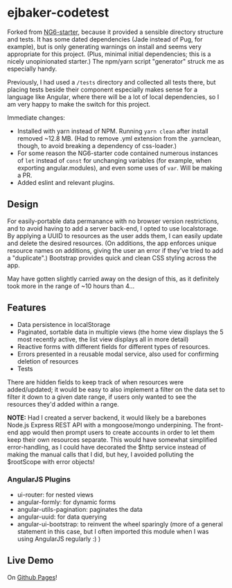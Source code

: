 # ejbaker-codetest
Forked from [NG6-starter](https://github.com/AngularClass/NG6-starter), because it provided a sensible directory structure and tests. It has some dated dependencies (Jade instead of Pug, for example), but is only generating warnings on install and seems very appropriate for this project. (Plus, minimal initial dependencies; this is a nicely unopinionated starter.) The npm/yarn script "generator" struck me as especially handy.

Previously, I had used a `/tests` directory and collected all tests there, but placing tests beside their component especially makes sense for a language like Angular, where there will be a lot of local dependencies, so I am very happy to make the switch for this project.

Immediate changes:
* Installed with yarn instead of NPM. Running `yarn clean` after install removed ~12.8 MB. (Had to remove .yml extension from the .yarnclean, though, to avoid breaking a dependency of css-loader.)
* For some reason the NG6-starter code contained numerous instances of `let` instead of `const` for unchanging variables (for example, when exporting angular.modules), and even some uses of `var`. Will be making a PR.
* Added eslint and relevant plugins.

## Design
For easily-portable data permanance with no browser version restrictions, and to avoid having to add a server back-end, I opted to use localstorage. By applying a UUID to resources as the user adds them, I can easily update and delete the desired resources. (On additions, the app enforces unique resource names on additions, giving the user an error if they've tried to add a "duplicate".) Bootstrap provides quick and clean CSS styling across the app.

May have gotten slightly carried away on the design of this, as it definitely took more in the range of ~10 hours than 4...

## Features
* Data persistence in localStorage
* Paginated, sortable data in multiple views (the home view displays the 5 most recently active, the list view displays all in more detail)
* Reactive forms with different fields for different types of resources.
* Errors presented in a reusable modal service, also used for confirming deletion of resources
* Tests

There are hidden fields to keep track of when resources were added/updated; it would be easy to also implement a filter on the data set to filter it down to a given date range, if users only wanted to see the resources they'd added within a range.

**NOTE:** Had I created a server backend, it would likely be a barebones Node.js Express REST API with a mongoose/mongo underpining. The front-end app would then prompt users to create accounts in order to let them keep their own resources separate. This would have somewhat simplified error-handling, as I could have decorated the $http service instead of making the manual calls that I did, but hey, I avoided polluting the $rootScope with error objects!

### AngularJS Plugins
* ui-router: for nested views
* angular-formly: for dynamic forms
* angular-utils-pagination: paginates the data
* angular-uuid: for data querying
* angular-ui-bootstrap: to reinvent the wheel sparingly (more of a general statement in this case, but I often imported this module when I was using AngularJS regularly :) )

## Live Demo
On [Github Pages](https://ejbaker.github.io/ejbaker-codetest/#!/)!